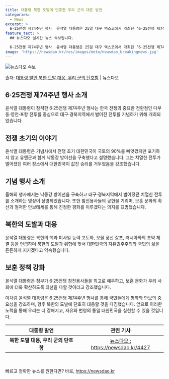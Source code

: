 ```yaml
---
title: 대통령 북한 도발에 단호한 우리 군의 대응 발언
categories:
  - News
excerpt: >
  6·25전쟁 제74주년 행사  윤석열 대통령은 25일 대구 엑스코에서 개최된 ‘6·25전쟁 제74주년 행사’…
feature_text: >
  ## 뉴스다오 실시간 뉴스 속보입니다.

  6·25전쟁 제74주년 행사  윤석열 대통령은 25일 대구 엑스코에서 개최된 ‘6·25전쟁 제74주년 행사’…
image: 'https://newsdao.kr/res/images/meta/newsdao_breakingnews.jpg'
---
```


![뉴스다오 속보](https://newsdao.kr/res/images/meta/newsdao_breakingnews.jpg)

<p>출처: <a href="https://newsdao.kr/4427" rel="dofollow">대통령 발언 북한 도발 대응, 우리 군의 단호함</a> | 뉴스다오</p>

<h2 data-ke-size="size26">6·25전쟁 제74주년 행사 소개</h2>
<p data-ke-size="size16">윤석열 대통령이 참석한 6·25전쟁 제74주년 행사는 한국 전쟁의 중요한 전환점인 다부동·영천·포항 전투를 중심으로 대구·경북지역에서 벌어진 전투를 기념하기 위해 개최되었습니다.</p>

<h2 data-ke-size="size26">전쟁 초기의 이야기</h2>
<p data-ke-size="size16">윤석열 대통령은 기념사에서 전쟁 초기 대한민국이 국토의 90%를 빼앗겼지만 포기하지 않고 유엔군과 함께 낙동강 방어선을 구축했다고 설명했습니다. 그는 치열한 전투가 벌어졌던 여러 장소에서 대한민국이 값진 승리를 거두었음을 강조했습니다.</p>

<h2 data-ke-size="size26">기념 행사 소개</h2>
<p data-ke-size="size16">올해의 행사에서는 낙동강 방어선을 구축하고 대구·경북지역에서 벌어졌던 치열한 전투를 소개하는 영상이 상영되었습니다. 또한 참전용사들의 공헌을 기리며, 보훈 문화의 확산과 철저한 안보태세를 통해 진정한 평화를 이루겠다는 의지를 표명했습니다.</p>

<h2 data-ke-size="size26">북한의 도발과 대응</h2>
<p data-ke-size="size16">윤석열 대통령은 북한의 핵과 미사일 능력 고도화, 오물 풍선 살포, 러시아와의 조약 체결 등을 언급하며 북한의 도발과 위협에 맞서 대한민국의 자유민주주의와 국민의 삶을 든든하게 지키겠다고 약속했습니다.</p>

<h2 data-ke-size="size26">보훈 정책 강화</h2>
<p data-ke-size="size16">윤석열 대통령은 정부가 6·25전쟁 참전용사들을 최고로 예우하고, 보훈 문화가 우리 사회에 더욱 확산하도록 최선을 다할 것이라고 강조했습니다.</p>

<p data-ke-size="size16">이처럼 윤석열 대통령은 6·25전쟁 제74주년 행사를 통해 국민들에게 평화와 안보의 중요성을 강조하며, 향후 북한의 도발에 단호히 대응할 것을 다짐했습니다. 앞으로 이러한 노력을 통해 우리는 더 강해지고, 자유와 번영의 통일 대한민국을 실현할 수 있을 것입니다.</p>

<table>
    <thead>
        <tr>
            <th>대통령 발언</th>
            <th>관련 기사</th>
        </tr>
    </thead>
    <tbody>
        <tr>
            <td style="text-align: center; height: 17px;"><b>북한 도발 대응, 우리 군의 단호함</b></td>
            <td style="text-align: center; height: 17px;"><a href="https://newsdao.kr/4427">뉴스다오 : https://newsdao.kr/4427</a></td>
        </tr>
    </tbody>
</table>
<p data-ke-size="size16">&nbsp;</p> 

빠르고 정확한 뉴스를 원한다면? 바로, <a href="https://newsdao.kr" rel="dofollow">https://newsdao.kr</a>


    
